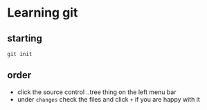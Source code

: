 # Learning git

## starting
``` git init ```

## order
- click the source control ..tree thing on the left menu bar
- under ```changes``` check the files and click ```+``` if you are happy with it